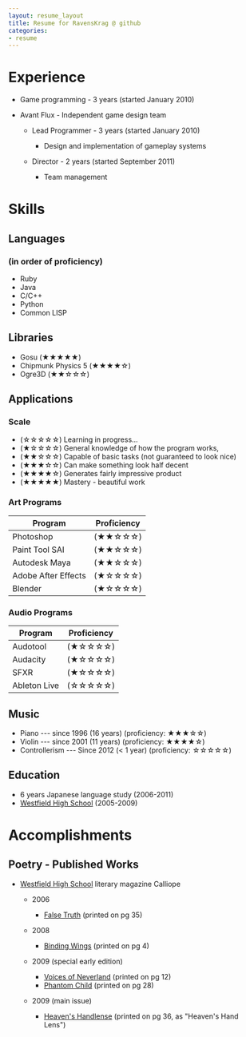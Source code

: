 ```yaml
---
layout: resume_layout
title: Resume for RavensKrag @ github
categories:
- resume
---
```


<!--
NOTES:
Try showing scale for stars on mouseover of stars
	Need to convince people to mouseover, hopefully without explicitly telling them
		Similar color / forms as other things with mouseover effects?
	Shows skills in interaction design
 -->

# Experience
* Game programming - 3 years (started January 2010)
* Avant Flux - Independent game design team

	* Lead Programmer - 3 years (started January 2010)
	
		* Design and implementation of gameplay systems
	* Director - 2 years (started September 2011)
	
		* Team management

# Skills
## Languages
### (in order of proficiency)
* Ruby
* Java
* C/C++
* Python
* Common LISP

## Libraries
* Gosu					(★★★★★)
* Chipmunk Physics 5	(★★★★☆)
* Ogre3D				(★★☆☆☆)

## Applications
<!-- improve writing on descriptions-->
### Scale
* (☆☆☆☆☆)	Learning in progress...
* (★☆☆☆☆)	General knowledge of how the program works, 
* (★★☆☆☆)	Capable of basic tasks (not guaranteed to look nice)
* (★★★☆☆)	Can make something look half decent
* (★★★★☆)	Generates fairly impressive product
* (★★★★★)	Mastery - beautiful work

### Art Programs
| Program 				 | Proficiency |
| ----					 | ---- | 
| Photoshop				 | (★★☆☆☆) |
| Paint Tool SAI		 | (★★☆☆☆) |
| Autodesk Maya			 | (★★☆☆☆) |
| Adobe After Effects	 | (★☆☆☆☆) |
| Blender				 | (★☆☆☆☆) |

### Audio Programs
| Program 				 | Proficiency |
| ----					 | ---- | 
| Audotool				 | (★☆☆☆☆) |
| Audacity				 | (★☆☆☆☆) |
| SFXR					 | (★☆☆☆☆) |
| Ableton Live			 | (☆☆☆☆☆) |

## Music
* Piano	--- since 1996 (16 years)			(proficiency: ★★★☆☆)
* Violin --- since 2001 (11 years)			(proficiency: ★★★★☆)
* Controllerism --- Since 2012 (< 1 year)	(proficiency: ☆☆☆☆☆)

## Education
* 6 years Japanese language study (2006-2011)
* [Westfield High School][] (2005-2009)

# Accomplishments
## Poetry - Published Works
* [Westfield High School][] literary magazine Calliope

	* 2006
	
		* [False Truth][] (printed on pg 35)
	* 2008
	
		* [Binding Wings][] (printed on pg 4)	
	* 2009 (special early edition)
	
		* [Voices of Neverland][] (printed on pg 12)
		* [Phantom Child][] (printed on pg 28)
	* 2009 (main issue)
	
		* [Heaven's Handlense][] (printed on pg 36, as "Heaven's Hand Lens")



[Westfield High School]: http://www.fcps.edu/WestfieldHS/

[False Truth]: http://serenadeomega.deviantart.com/art/False-Truth-60836700
[Binding Wings]: http://serenadeomega.deviantart.com/art/Binding-Wings-74908124
[Voices of Neverland]: http://serenadeomega.deviantart.com/art/Voices-of-Neverland-83998836
[Phantom Child]: http://serenadeomega.deviantart.com/art/Phantom-Child-87364561
[Heaven's Handlense]: http://serenadeomega.deviantart.com/art/Heaven-s-Handlense-106003557